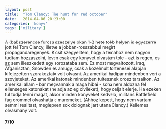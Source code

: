 ```yaml
---
layout: post
title:  "Tom Clancy: The hunt for red october"
date:   2014-04-06 20:23:00
categories: 'konyv'
tags: ['military']
---
```


A (bal)szerencse furcsa szeszelye okan 1-2 hete tobb helyen is egyszerre jott fel Tom Clancy, illetve a jobban-rosszabbul megirt propagandaregenyek. Kicsit szegyelltem, hogy a temahoz nem nagyon tudtam hozzaszolni, leven csak egy konyvet olvastam tole - azt is regen, es <a href="https://en.wikipedia.org/wiki/SSN_(novel)">az</a> sem illeszkedett egy sorozataba sem.
Ez most megvaltozott. Iraq, Afganisztan, Snowden es amugy, csak a kozelmult tortenesei alapjan kifejezetten szorakoztato volt olvasni. Az amerikai hadipar mindenben veri a szovjeteket. Az amerikai katonak mindenben tultesznek orosz tarsaikon. Az amerikai allam - bar megvannak a maga hibai - soha nem aldozna fel ellenseges katonakat (ne adja az eg civileket), hogy celjait elerje. 
Ha ezeken tul tudja tenni magat, akkor minden konyveket kedvelo, militans Battlefield fag orommel olvashatja e muremeket. (Ahhoz kepest, hogy nem vartam semmi realitast, meglepoen sok dolognak jart utana Clancy.) Kellemes olvasmany volt.

<h4>7/10</h4>